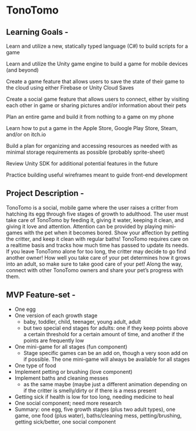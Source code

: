 # TonoTomo
## Learning Goals -

Learn and utilize a new, statically typed language (C#) to build scripts for a game

Learn and utilize the Unity game engine to build a game for mobile devices (and beyond)

Create a game feature that allows users to save the state of their game to the cloud using either Firebase or Unity Cloud Saves

Create a social game feature that allows users to connect, either by visiting each other in game or sharing pictures and/or information about their pets

Plan an entire game and build it from nothing to a game on my phone

Learn how to put a game in the Apple Store, Google Play Store, Steam, and/or on itch.io

Build a plan for organizing and accessing resources as needed with as minimal storage requirements as possible (probably sprite-sheet)

Review Unity SDK for additional potential features in the future

Practice building useful wireframes meant to guide front-end development


## Project Description -

TonoTomo is a social, mobile game where the user raises a critter from hatching its egg through five stages of growth to adulthood. The user must take care of TonoTomo by feeding it, giving it water, keeping it clean, and giving it love and attention. Attention can be provided by playing mini-games with the pet when it becomes bored. Show your affection by petting the critter, and keep it clean with regular baths! TonoTomo requires care on a realtime basis and tracks how much time has passed to update its needs. If you leave TonoTomo alone for too long, the critter may decide to go find another owner! How well you take care of your pet determines how it grows into an adult, so make sure to take good care of your pet! Along the way, connect with other TonoTomo owners and share your pet’s progress with them.

## MVP Feature-set - 

- One egg
- One version of each growth stage
    - baby, toddler, child, teenager, young adult, adult
    - but two special end stages for adults: one if they keep points above a certain threshold for a certain amount of time, and another if the points are frequently low
- One mini-game for all stages (fun component)
    - Stage specific games can be an add on, though a very soon add on if possible. The one mini-game will always be available for all stages
- One type of food
- Implement petting or brushing (love component)
- Implement baths and cleaning messes
    - as the same maybe (maybe just a different animation depending on if the critter is smelly/dirty or if there is a mess present
- Getting sick if health is low for too long, needing medicine to heal
- One social component; need more research
- Summary: one egg, five growth stages (plus two adult types), one game, one food (plus water), baths/cleaning mess, petting/brushing, getting sick/better, one social component
